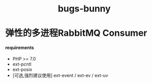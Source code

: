 <h1 align="center">bugs-bunny</h1>

# 弹性的多进程RabbitMQ Consumer

#### requirements
* PHP >= 7.0
* ext-pcntl
* ext-posix
* [可选,强烈建议使用] ext-event / ext-ev / ext-uv
